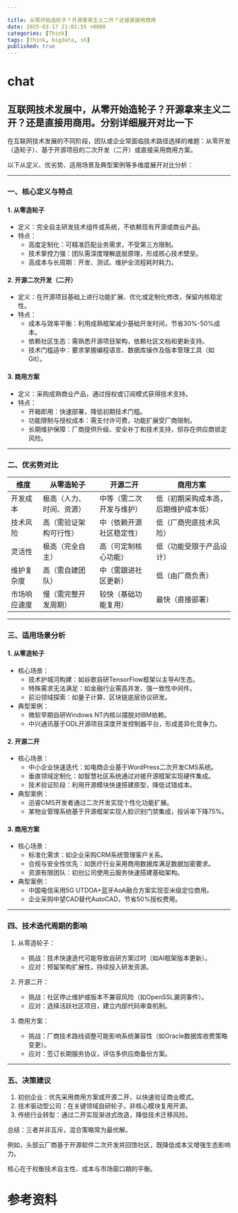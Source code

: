 ```yaml
---

title: 从零开始造轮子？开源拿来主义二开？还是直接用商用
date: 2025-03-17 21:01:55 +0800
categories: [Think]
tags: [think, bigdata, sh]
published: true
---
```


# chat

## 互联网技术发展中，从零开始造轮子？开源拿来主义二开？还是直接用商用。分别详细展开对比一下

在互联网技术发展的不同阶段，团队或企业常面临技术路径选择的难题：从零开发（造轮子）、基于开源项目的二次开发（二开）或直接采用商用方案。

以下从定义、优劣势、适用场景及典型案例等多维度展开对比分析：

---

### 一、核心定义与特点
#### 1. 从零造轮子
- 定义：完全自主研发技术组件或系统，不依赖现有开源或商业产品。
- 特点：  
  - 高度定制化：可精准匹配业务需求，不受第三方限制。  
  - 技术掌控力强：团队需深度理解底层原理，形成核心技术壁垒。  
  - 高成本与长周期：开发、测试、维护全流程耗时耗力。

#### 2. 开源二次开发（二开）
- 定义：在开源项目基础上进行功能扩展、优化或定制化修改，保留内核稳定性。  
- 特点：  
  - 成本与效率平衡：利用成熟框架减少基础开发时间，节省30%-50%成本。  
  - 依赖社区生态：需熟悉开源项目架构，依赖社区文档和更新支持。  
  - 技术门槛适中：要求掌握编程语言、数据库操作及版本管理工具（如Git）。

#### 3. 商用方案
- 定义：采购成熟商业产品，通过授权或订阅模式获得技术支持。  
- 特点：  
  - 开箱即用：快速部署，降低初期技术门槛。  
  - 功能限制与授权成本：需支付许可费，功能扩展受厂商限制。  
  - 长期维护保障：厂商提供升级、安全补丁和技术支持，但存在供应商锁定风险。

---

### 二、优劣势对比

| 维度          | 从零造轮子                     | 开源二开                         | 商用方案                         |
|-------------------|----------------------------------|-------------------------------------|-------------------------------------|
| 开发成本       | 极高（人力、时间、资源）       | 中等（需二次开发与维护）          | 低（初期采购成本高，后期维护成本低） |
| 技术风险       | 高（需验证架构可行性）          | 中（依赖开源社区稳定性）           | 低（厂商兜底技术风险）           |
| 灵活性         | 极高（完全自主）               | 高（可定制核心功能）              | 低（功能受限于产品设计）         |
| 维护复杂度     | 高（需自建团队）              | 中（需跟进社区更新）              | 低（由厂商负责）               |
| 市场响应速度   | 慢（需完整开发周期）           | 较快（基础功能复用）              | 最快（直接部署）               |


---

### 三、适用场景分析
#### 1. 从零造轮子
- 核心场景：  
  - 技术护城河构建：如谷歌自研TensorFlow框架以主导AI生态。  
  - 特殊需求无法满足：如金融行业需高并发、强一致性中间件。  
  - 前沿领域探索：如量子计算、区块链底层协议研发。  
- 典型案例：  
  - 微软早期自研Windows NT内核以摆脱对IBM依赖。  
  - 中兴通讯基于ODL开源项目深度开发控制器平台，形成差异化竞争力。

#### 2. 开源二开
- 核心场景：  
  - 中小企业快速迭代：如电商企业基于WordPress二次开发CMS系统。  
  - 垂直领域定制化：如智慧社区系统通过对接开源框架实现硬件集成。  
  - 技术验证阶段：利用开源模块快速搭建原型，降低试错成本。  
- 典型案例：  
  - 迅睿CMS开发者通过二次开发实现个性化功能扩展。  
  - 某物业管理系统基于开源框架实现人脸识别门禁集成，投诉率下降75%。

#### 3. 商用方案
- 核心场景：  
  - 标准化需求：如企业采购CRM系统管理客户关系。  
  - 合规与安全性优先：如医疗行业采用商用数据库满足数据加密要求。  
  - 资源有限团队：初创公司使用云服务快速搭建基础架构。  
- 典型案例：  
  - 中国电信采用5G UTDOA+蓝牙AoA融合方案实现亚米级定位商用。  
  - 企业采购中望CAD替代AutoCAD，节省50%授权费用。

---

### 四、技术迭代周期的影响
1. 从零造轮子：  
   - 挑战：技术快速迭代可能导致自研方案过时（如AI框架版本更新）。  
   - 应对：预留架构扩展性，持续投入研发资源。

2. 开源二开：  
   - 挑战：社区停止维护或版本不兼容风险（如OpenSSL漏洞事件）。  
   - 应对：选择活跃社区项目，建立内部代码审查机制。

3. 商用方案：  
   - 挑战：厂商技术路线调整可能影响系统兼容性（如Oracle数据库收费策略变更）。  
   - 应对：签订长期服务协议，评估多供应商备份方案。

---

### 五、决策建议
1. 初创企业：优先采用商用方案或开源二开，以快速验证商业模式。  
2. 技术驱动型公司：在关键领域自研轮子，非核心模块复用开源。  
3. 传统行业转型：通过二开实现渐进式改造，降低技术迁移风险。

总结：三者并非互斥，混合策略常为最优解。

例如，头部云厂商基于开源软件二次开发并回馈社区，既降低成本又增强生态影响力。

核心在于权衡技术自主性、成本与市场窗口期的平衡。


# 参考资料

